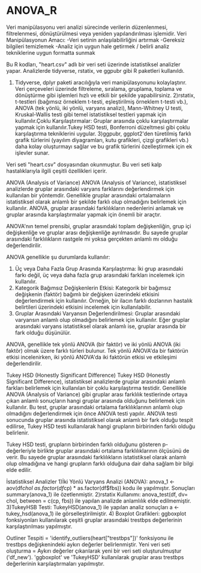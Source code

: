 # ANOVA_R
Veri manipülasyonu
veri analizi sürecinde verilerin düzenlenmesi, filtrelenmesi, dönüştürülmesi veya yeniden yapılandırılması işlemidir.
Veri Manipülasyonun Amacı:
-Veri setinin anlaşılabilirliğini artırmak
-Gereksiz bilgileri temizlemek
-Analiz için uygun hale getirmek / belirli analiz tekniklerine uygun formatta sunmak

Bu R kodları, "heart.csv" adlı bir veri seti üzerinde istatistiksel analizler yapar. Analizlerde tidyverse, rstatix, ve ggpubr gibi R paketleri kullanıldı.
1) Tidyverse, dplyr paketi aracılığıyla veri manipülasyonunu kolaylaştırır. Veri çerçeveleri üzerinde filtreleme, sıralama, gruplama, toplama ve dönüştürme gibi işlemleri hızlı ve etkili bir şekilde yapabilirsiniz.
2)rstatix, t-testleri (bağımsız örneklem t-testi, eşleştirilmiş örneklem t-testi vb.), ANOVA (tek yönlü, iki yönlü, varyans analizi), Mann-Whitney U testi, Kruskal-Wallis testi gibi temel istatistiksel testleri yapmak için kullanılır.Çoklu Karşılaştırmalar: Gruplar arasında çoklu karşılaştırmalar yapmak için kullanılır.Tukey HSD testi, Bonferroni düzeltmesi gibi çoklu karşılaştırma tekniklerini uygular.
3)ggpubr, ggplot2'den türetilmiş farklı grafik türlerini (yayılım diyagramları, kutu grafikleri, çizgi grafikleri vb.) daha kolay oluşturmayı sağlar ve bu grafik türlerini özelleştirmek için ek işlevler sunar.
 
Veri seti "heart.csv" dosyasından okunmuştur. Bu veri seti kalp hastalıklarıyla ilgili çeşitli özellikleri içerir.

ANOVA (Analysis of Variance)
ANOVA (Analysis of Variance), istatistiksel analizlerde gruplar arasındaki varyans farklarını değerlendirmek için kullanılan bir yöntemdir. Genellikle gruplar arasındaki ortalamaların istatistiksel olarak anlamlı bir şekilde farklı olup olmadığını belirlemek için kullanılır. ANOVA, gruplar arasındaki farklılıkların nedenlerini anlamak ve gruplar arasında karşılaştırmalar yapmak için önemli bir araçtır.

ANOVA'nın temel prensibi, gruplar arasındaki toplam değişkenliğin, grup içi değişkenliğe ve gruplar arası değişkenliğe ayrılmasıdır. Bu sayede gruplar arasındaki farklılıkların rastgele mi yoksa gerçekten anlamlı mı olduğu değerlendirilir.

ANOVA genellikle şu durumlarda kullanılır:

1) Üç veya Daha Fazla Grup Arasında Karşılaştırma: İki grup arasındaki farkı değil, üç veya daha fazla grup arasındaki farkları incelemek için kullanılır.
2) Kategorik Bağımsız Değişkenlerin Etkisi: Kategorik bir bağımsız değişkenin (faktör) bağımlı bir değişken üzerindeki etkisini değerlendirmek için kullanılır. Örneğin, bir ilacın farklı dozlarının hastalık belirtileri üzerindeki etkisini incelemek için kullanılabilir.
3) Gruplar Arasındaki Varyansın Değerlendirilmesi: Gruplar arasındaki varyansın anlamlı olup olmadığını belirlemek için kullanılır. Eğer gruplar arasındaki varyans istatistiksel olarak anlamlı ise, gruplar arasında bir fark olduğu düşünülür.

ANOVA, genellikle tek yönlü ANOVA (bir faktör) ve iki yönlü ANOVA (iki faktör) olmak üzere farklı türleri bulunur. Tek yönlü ANOVA'da bir faktörün etkisi incelenirken, iki yönlü ANOVA'da iki faktörün etkisi ve etkileşimi değerlendirilir.

Tukey HSD (Honestly Significant Difference)
Tukey HSD (Honestly Significant Difference), istatistiksel analizlerde gruplar arasındaki anlamlı farkları belirlemek için kullanılan bir çoklu karşılaştırma testidir. Genellikle ANOVA (Analysis of Variance) gibi gruplar arası farklılık testlerinde ortaya çıkan anlamlı sonuçların hangi gruplar arasında olduğunu belirlemek için kullanılır. Bu test, gruplar arasındaki ortalama farklılıklarının anlamlı olup olmadığını değerlendirmek için önce ANOVA testi yapılır. ANOVA testi sonucunda gruplar arasında istatistiksel olarak anlamlı bir fark olduğu tespit edilirse, Tukey HSD testi kullanılarak hangi grupların birbirinden farklı olduğu belirlenir.

Tukey HSD testi, grupların birbirinden farklı olduğunu gösteren p-değerleriyle birlikte gruplar arasındaki ortalama farklılıklarının ölçüsünü de verir. Bu sayede gruplar arasındaki farklılıkların istatistiksel olarak anlamlı olup olmadığına ve hangi grupların farklı olduğuna dair daha sağlam bir bilgi elde edilir.

İstatistiksel Analizler
1)İki Yönlü Varyans Analizi (ANOVA): anova_1 <- aov(df$chol ~ as.factor(df$cp) * as.factor(df$fbs)) kodu ile yapılmıştır. Sonuçları summary(anova_1) ile özetlenmiştir.
2)rstatix Kullanımı: anova_test(df, dv= chol, between = c(cp, fbs)) ile yapılan analizde anlamlılık elde edilmemiştir.
3)TukeyHSB Testi: TukeyHSD(anova_1) ile yapılan analiz sonuçları a <- tukey_hsd(anova_1) ile görselleştirilmiştir.
4) Boxplot Grafikleri: ggboxplot fonksiyonları kullanılarak çeşitli gruplar arasındaki trestbps değerlerinin karşılaştırılması yapılmıştır.

Outliner Tespiti = 'identify_outliers(heart["trestbps"])' fonksiyonu ile trestbps değişkenindeki aykırı değerler belirlenmiştir.
Yeni veri seti oluşturma = Aykırı değerler çıkarılarak yeni bir veri seti oluşturulmuştur ('df_new').
'ggboxplot' ve 'TukeyHSD' kullanılarak gruplar arası trestbps değerlerinin karşılaştırmaları yapılmıştır.

